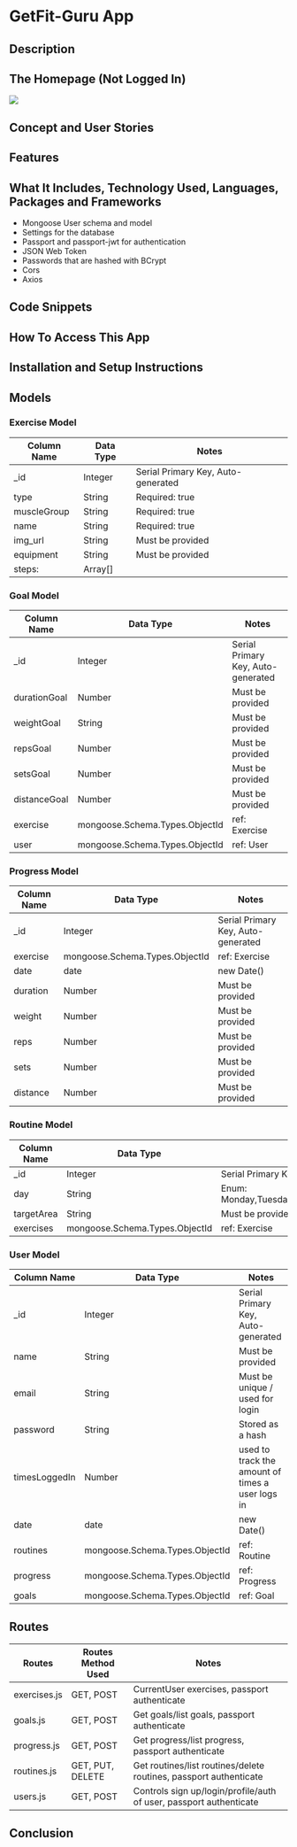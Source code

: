 # GetFit-Guru App

## Description

## The Homepage (Not Logged In)
![](https://i.imgur.com/u4igkhV.png)

## Concept and User Stories

## Features

## What It Includes, Technology Used, Languages, Packages and Frameworks
- Mongoose User schema and model
- Settings for the database
- Passport and passport-jwt for authentication
- JSON Web Token
- Passwords that are hashed with BCrypt
- Cors
- Axios

## Code Snippets

## How To Access This App

## Installation and Setup Instructions

## Models
### Exercise Model
| Column Name | Data Type | Notes |
| --------- | ---------------- | -------------- | 
| _id | Integer | Serial Primary Key, Auto-generated |
| type | String | Required: true |
| muscleGroup | String | Required: true |
| name | String | Required: true |
| img_url | String | Must be provided |
| equipment | String | Must be provided |
| steps: | Array[] |


### Goal Model
| Column Name | Data Type | Notes |
| --------- | ---------------- | -------------- | 
| _id | Integer | Serial Primary Key, Auto-generated |
| durationGoal | Number | Must be provided |
| weightGoal | String | Must be provided |
| repsGoal | Number | Must be provided |
| setsGoal | Number | Must be provided |
| distanceGoal | Number | Must be provided |
| exercise | mongoose.Schema.Types.ObjectId | ref: Exercise |
| user | mongoose.Schema.Types.ObjectId | ref: User |

### Progress Model
| Column Name | Data Type | Notes |
| --------- | ---------------- | -------------- | 
| _id | Integer | Serial Primary Key, Auto-generated |
| exercise | mongoose.Schema.Types.ObjectId | ref: Exercise |
| date | date | new Date()|
| duration | Number | Must be provided |
| weight | Number | Must be provided |
| reps | Number | Must be provided |
| sets | Number | Must be provided |
| distance | Number | Must be provided |

### Routine Model
| Column Name | Data Type | Notes |
| --------- | ---------------- | -------------- | 
| _id | Integer | Serial Primary Key, Auto-generated |
| day | String | Enum: Monday,Tuesday,Wednesday,Thursday,Friday,Saturday,Sunday  |
| targetArea | String | Must be provided |
| exercises | mongoose.Schema.Types.ObjectId | ref: Exercise |

### User Model
| Column Name | Data Type | Notes |
| --------- | ---------------- | -------------- | 
| _id | Integer | Serial Primary Key, Auto-generated |
| name | String | Must be provided  |
| email| String | Must be unique / used for login |
| password | String | Stored as a hash |
| timesLoggedIn | Number | used to track the amount of times a user logs in |
| date | date | new Date()|
| routines | mongoose.Schema.Types.ObjectId | ref: Routine |
| progress | mongoose.Schema.Types.ObjectId | ref: Progress |
| goals | mongoose.Schema.Types.ObjectId | ref: Goal |

## Routes
| Routes | Routes Method Used | Notes|
| --------- | ---------------- | -------------- | 
| exercises.js | GET, POST | CurrentUser exercises, passport authenticate |
| goals.js | GET, POST | Get goals/list goals, passport authenticate  |
| progress.js | GET, POST | Get progress/list progress, passport authenticate |
| routines.js | GET, PUT, DELETE | Get routines/list routines/delete routines, passport authenticate |
| users.js | GET, POST | Controls sign up/login/profile/auth of user, passport authenticate|

## Conclusion






